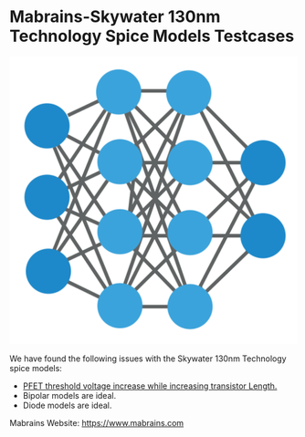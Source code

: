 # Mabrains-Skywater 130nm Technology Spice Models Testcases

![image info](./logo.svg)

We have found the following issues with the Skywater 130nm Technology spice models: 
- [PFET threshold voltage increase while increasing transistor Length.](./pfet_vth_issue/run_tests.ipynb)
- Bipolar models are ideal.
- Diode models are ideal.


Mabrains Website: https://www.mabrains.com













